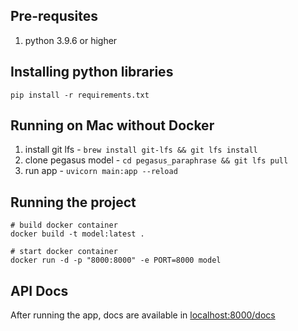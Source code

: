 ## Pre-requsites
1. python 3.9.6 or higher

## Installing python libraries
`pip install -r requirements.txt`

## Running on Mac without Docker
1. install git lfs - `brew install git-lfs && git lfs install`
2. clone pegasus model - `cd pegasus_paraphrase && git lfs pull`
3. run app - `uvicorn main:app --reload`

## Running the project
```
# build docker container
docker build -t model:latest .

# start docker container
docker run -d -p "8000:8000" -e PORT=8000 model
```

## API Docs
After running the app, docs are available in [localhost:8000/docs](localhost:8000/docs)